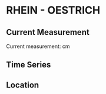 # RHEIN - OESTRICH

## Current Measurement

Current measurement: <Value topic="rivers/pegel-online/RHEIN/OESTRICH/measurementValue"/> cm

## Time Series

<TimeSeries topic="rivers/pegel-online/RHEIN/OESTRICH/measurementValue" period="week" />

## Location

<WorldMap>
  <Marker lat="50.0028663802692" lon="8.030047855742517" labelTopic="rivers/pegel-online/RHEIN/OESTRICH/measurementValue" />
</WorldMap>
